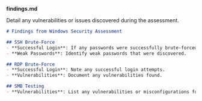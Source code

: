 
**findings.md**

Detail any vulnerabilities or issues discovered during the assessment.

```md
# Findings from Windows Security Assessment

## SSH Brute-Force
- **Successful Login**: If any passwords were successfully brute-forced, list them here.
- **Weak Passwords**: Identify weak passwords that were discovered.

## RDP Brute-Force
- **Successful Login**: Note any successful login attempts.
- **Vulnerabilities**: Document any vulnerabilities found.

## SMB Testing
- **Vulnerabilities**: List any vulnerabilities or misconfigurations found in SMB.
